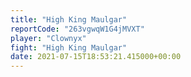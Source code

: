 ```yaml
---
title: "High King Maulgar"
reportCode: "263vgwqW1G4jMVXT"
player: "Clownyx"
fight: "High King Maulgar"
date: 2021-07-15T18:53:21.415000+00:00
---
```

